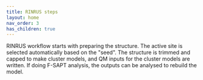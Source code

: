 ```yaml
---
title: RINRUS steps
layout: home
nav_order: 3
has_children: true
---
```


RINRUS workflow starts with preparing the structure. The active site is selected automatically based on the "seed". The structure is trimmed and capped to make cluster models, and QM inputs for the cluster models are written. If doing F-SAPT analysis, the outputs can be analysed to rebuild the model. 
